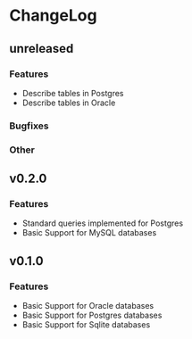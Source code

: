 # ChangeLog

## unreleased

### Features

* Describe tables in Postgres
* Describe tables in Oracle

### Bugfixes

### Other

## v0.2.0

### Features

* Standard queries implemented for Postgres
* Basic Support for MySQL databases

## v0.1.0

### Features

* Basic Support for Oracle databases
* Basic Support for Postgres databases
* Basic Support for Sqlite databases
